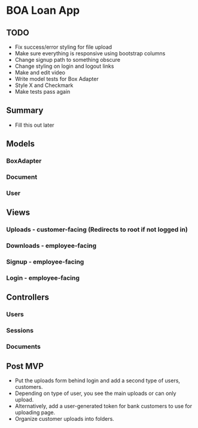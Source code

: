 # BOA Loan App

## TODO

 - Fix success/error styling for file upload
 - Make sure everything is responsive using bootstrap columns
 - Change signup path to something obscure
 - Change styling on login and logout links
 - Make and edit video
 - Write model tests for Box Adapter
 - Style X and Checkmark
 - Make tests pass again

## Summary

 - Fill this out later

## Models

### BoxAdapter
### Document
### User

## Views

### Uploads - customer-facing (Redirects to root if not logged in)
### Downloads - employee-facing
### Signup - employee-facing
### Login - employee-facing

## Controllers

### Users
### Sessions
### Documents

## Post MVP
 - Put the uploads form behind login and add a second type of users, customers.
 - Depending on type of user, you see the main uploads or can only upload.
 - Alternatively, add a user-generated token for bank customers to use for uploading page.
 - Organize customer uploads into folders.
